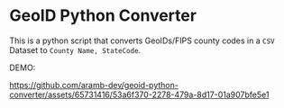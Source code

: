 # GeoID Python Converter

This is a python script that converts GeoIDs/FIPS county codes in a `CSV` Dataset to `County Name, StateCode`.

DEMO:

https://github.com/aramb-dev/geoid-python-converter/assets/65731416/53a6f370-2278-479a-8d17-01a907bfe5e1

